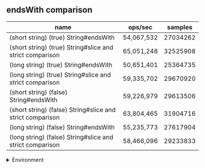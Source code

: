 ## endsWith comparison

|name|ops/sec|samples|
|-|-|-|
|(short string) (true) String#endsWith|54,067,532|27034262|
|(short string) (true) String#slice and strict comparison|65,051,248|32525908|
|(long string) (true) String#endsWith|50,651,401|25364735|
|(long string) (true) String#slice and strict comparison|59,335,702|29670920|
|(short string) (false) String#endsWith|59,226,979|29613506|
|(short string) (false) String#slice and strict comparison|63,804,465|31904716|
|(long string) (false) String#endsWith|55,235,773|27617904|
|(long string) (false) String#slice and strict comparison|58,466,096|29233833|


<details>
<summary>Environment</summary>

* __Machine:__ linux x64 | 4 vCPUs | 7.6GB Mem
* __Run:__ Fri Oct 17 2025 17:17:36 GMT+0000 (Coordinated Universal Time)
* __Node:__ `v20.19.5`
</details>

<!--
{"environment":{"platform":"linux","arch":"x64","cpus":4,"totalMemory":7.59783935546875},"benchmarks":[{"name":"(short string) (true) String#endsWith","samples":27034262,"opsSec":54067532.833988085},{"name":"(short string) (true) String#slice and strict comparison","samples":32525908,"opsSec":65051248.75311087},{"name":"(long string) (true) String#endsWith","samples":25364735,"opsSec":50651401.90596756},{"name":"(long string) (true) String#slice and strict comparison","samples":29670920,"opsSec":59335702.314952545},{"name":"(short string) (false) String#endsWith","samples":29613506,"opsSec":59226979.780523},{"name":"(short string) (false) String#slice and strict comparison","samples":31904716,"opsSec":63804465.97080455},{"name":"(long string) (false) String#endsWith","samples":27617904,"opsSec":55235773.42240583},{"name":"(long string) (false) String#slice and strict comparison","samples":29233833,"opsSec":58466096.18531742}]}-->
